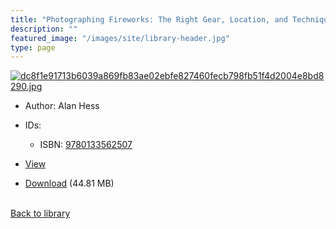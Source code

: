```yaml
---
title: "Photographing Fireworks: The Right Gear, Location, and Techniques for Capturing Beautiful Images (Kevin L Wheeler's Library)"
description: ""
featured_image: "/images/site/library-header.jpg"
type: page
---
```


<a href="https://drive.google.com/uc?export=view&id=1ppXWIeAIUMS8Aich9TPbRaTrSRHjps1o" target="_blank">![dc8f1e91713b6039a869fb83ae02ebfe827460fecb798fb51f4d2004e8bd8290.jpg](https://drive.google.com/uc?export=view&id=1-CW5tRviH2YvBdWY_VKppBnX5Dl7EEfY)</a>
* Author: Alan Hess
* IDs:
  * ISBN: <a href="https://www.worldcat.org/isbn/9780133562507" target="_blank">9780133562507</a>
* <a href="https://drive.google.com/uc?export=view&id=1ppXWIeAIUMS8Aich9TPbRaTrSRHjps1o" target="_blank">View</a>

* [Download](https://drive.google.com/uc?export=download&id=1ppXWIeAIUMS8Aich9TPbRaTrSRHjps1o) (44.81 MB)

<br />[Back to library](/library/)
